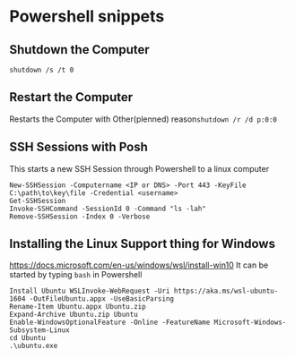 # Powershell snippets
## Shutdown the Computer
```shutdown /s /t 0```
## Restart the Computer
Restarts the Computer with Other(plenned) reason```shutdown /r /d p:0:0```
## SSH Sessions with Posh
This starts a new SSH Session through Powershell to a linux computer
```
New-SSHSession -Computername <IP or DNS> -Port 443 -KeyFile C:\path\to\key\file -Credential <username>
Get-SSHSession
Invoke-SSHCommand -SessionId 0 -Command "ls -lah"
Remove-SSHSession -Index 0 -Verbose
```
## Installing the Linux Support thing for Windows
https://docs.microsoft.com/en-us/windows/wsl/install-win10
It can be started by typing ```bash``` in Powershell
```
Install Ubuntu WSLInvoke-WebRequest -Uri https://aka.ms/wsl-ubuntu-1604 -OutFileUbuntu.appx -UseBasicParsing
Rename-Item Ubuntu.appx Ubuntu.zip
Expand-Archive Ubuntu.zip Ubuntu
Enable-WindowsOptionalFeature -Online -FeatureName Microsoft-Windows-Subsystem-Linux
cd Ubuntu
.\ubuntu.exe
```
